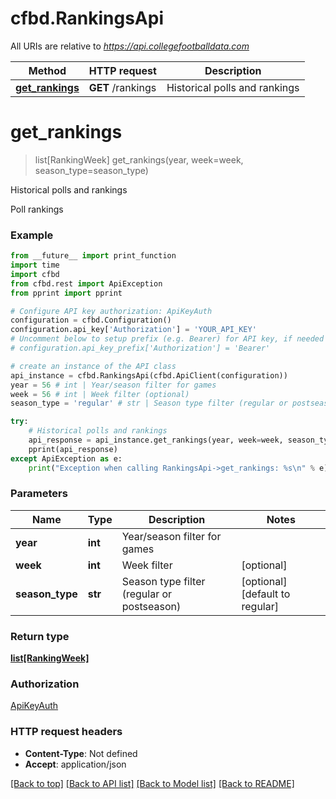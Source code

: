 # cfbd.RankingsApi

All URIs are relative to *https://api.collegefootballdata.com*

Method | HTTP request | Description
------------- | ------------- | -------------
[**get_rankings**](RankingsApi.md#get_rankings) | **GET** /rankings | Historical polls and rankings


# **get_rankings**
> list[RankingWeek] get_rankings(year, week=week, season_type=season_type)

Historical polls and rankings

Poll rankings

### Example
```python
from __future__ import print_function
import time
import cfbd
from cfbd.rest import ApiException
from pprint import pprint

# Configure API key authorization: ApiKeyAuth
configuration = cfbd.Configuration()
configuration.api_key['Authorization'] = 'YOUR_API_KEY'
# Uncomment below to setup prefix (e.g. Bearer) for API key, if needed
# configuration.api_key_prefix['Authorization'] = 'Bearer'

# create an instance of the API class
api_instance = cfbd.RankingsApi(cfbd.ApiClient(configuration))
year = 56 # int | Year/season filter for games
week = 56 # int | Week filter (optional)
season_type = 'regular' # str | Season type filter (regular or postseason) (optional) (default to regular)

try:
    # Historical polls and rankings
    api_response = api_instance.get_rankings(year, week=week, season_type=season_type)
    pprint(api_response)
except ApiException as e:
    print("Exception when calling RankingsApi->get_rankings: %s\n" % e)
```

### Parameters

Name | Type | Description  | Notes
------------- | ------------- | ------------- | -------------
 **year** | **int**| Year/season filter for games | 
 **week** | **int**| Week filter | [optional] 
 **season_type** | **str**| Season type filter (regular or postseason) | [optional] [default to regular]

### Return type

[**list[RankingWeek]**](RankingWeek.md)

### Authorization

[ApiKeyAuth](../README.md#ApiKeyAuth)

### HTTP request headers

 - **Content-Type**: Not defined
 - **Accept**: application/json

[[Back to top]](#) [[Back to API list]](../README.md#documentation-for-api-endpoints) [[Back to Model list]](../README.md#documentation-for-models) [[Back to README]](../README.md)

